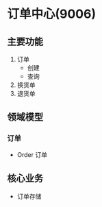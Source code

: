 # 订单中心(9006)

## 主要功能
1. 订单
    - 创建
    - 查询
1. 换货单
1. 退货单


## 领域模型
### 订单
- Order 订单


## 核心业务

- 订单存储

